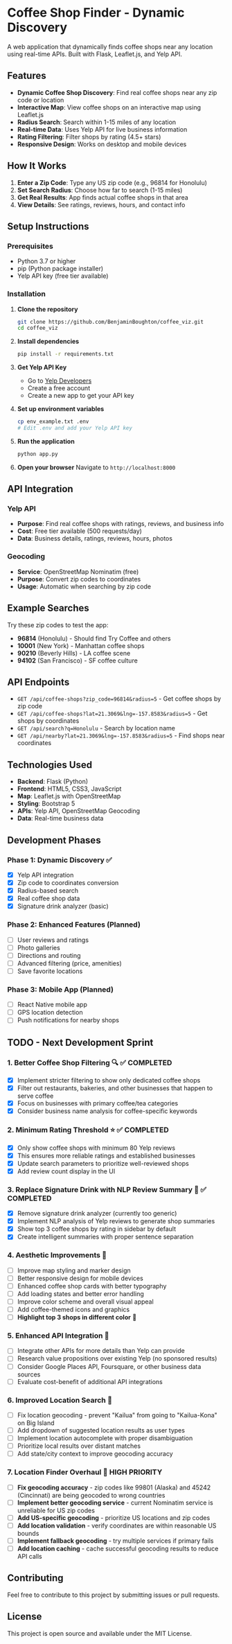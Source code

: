 # Coffee Shop Finder - Dynamic Discovery

A web application that dynamically finds coffee shops near any location using real-time APIs. Built with Flask, Leaflet.js, and Yelp API.

## Features

- **Dynamic Coffee Shop Discovery**: Find real coffee shops near any zip code or location
- **Interactive Map**: View coffee shops on an interactive map using Leaflet.js
- **Radius Search**: Search within 1-15 miles of any location
- **Real-time Data**: Uses Yelp API for live business information
- **Rating Filtering**: Filter shops by rating (4.5+ stars)
- **Responsive Design**: Works on desktop and mobile devices

## How It Works

1. **Enter a Zip Code**: Type any US zip code (e.g., 96814 for Honolulu)
2. **Set Search Radius**: Choose how far to search (1-15 miles)
3. **Get Real Results**: App finds actual coffee shops in that area
4. **View Details**: See ratings, reviews, hours, and contact info

## Setup Instructions

### Prerequisites
- Python 3.7 or higher
- pip (Python package installer)
- Yelp API key (free tier available)

### Installation

1. **Clone the repository**
   ```bash
   git clone https://github.com/BenjaminBoughton/coffee_viz.git
   cd coffee_viz
   ```

2. **Install dependencies**
   ```bash
   pip install -r requirements.txt
   ```

3. **Get Yelp API Key**
   - Go to [Yelp Developers](https://www.yelp.com/developers)
   - Create a free account
   - Create a new app to get your API key

4. **Set up environment variables**
   ```bash
   cp env_example.txt .env
   # Edit .env and add your Yelp API key
   ```

5. **Run the application**
   ```bash
   python app.py
   ```

6. **Open your browser**
   Navigate to `http://localhost:8000`

## API Integration

### Yelp API
- **Purpose**: Find real coffee shops with ratings, reviews, and business info
- **Cost**: Free tier available (500 requests/day)
- **Data**: Business details, ratings, reviews, hours, photos

### Geocoding
- **Service**: OpenStreetMap Nominatim (free)
- **Purpose**: Convert zip codes to coordinates
- **Usage**: Automatic when searching by zip code

## Example Searches

Try these zip codes to test the app:
- **96814** (Honolulu) - Should find Try Coffee and others
- **10001** (New York) - Manhattan coffee shops
- **90210** (Beverly Hills) - LA coffee scene
- **94102** (San Francisco) - SF coffee culture

## API Endpoints

- `GET /api/coffee-shops?zip_code=96814&radius=5` - Get coffee shops by zip code
- `GET /api/coffee-shops?lat=21.3069&lng=-157.8583&radius=5` - Get shops by coordinates
- `GET /api/search?q=Honolulu` - Search by location name
- `GET /api/nearby?lat=21.3069&lng=-157.8583&radius=5` - Find shops near coordinates

## Technologies Used

- **Backend**: Flask (Python)
- **Frontend**: HTML5, CSS3, JavaScript
- **Map**: Leaflet.js with OpenStreetMap
- **Styling**: Bootstrap 5
- **APIs**: Yelp API, OpenStreetMap Geocoding
- **Data**: Real-time business data

## Development Phases

### Phase 1: Dynamic Discovery ✅
- [x] Yelp API integration
- [x] Zip code to coordinates conversion
- [x] Radius-based search
- [x] Real coffee shop data
- [x] Signature drink analyzer (basic)

### Phase 2: Enhanced Features (Planned)
- [ ] User reviews and ratings
- [ ] Photo galleries
- [ ] Directions and routing
- [ ] Advanced filtering (price, amenities)
- [ ] Save favorite locations

### Phase 3: Mobile App (Planned)
- [ ] React Native mobile app
- [ ] GPS location detection
- [ ] Push notifications for nearby shops

## TODO - Next Development Sprint

### 1. Better Coffee Shop Filtering 🔍 ✅ COMPLETED
- [x] Implement stricter filtering to show only dedicated coffee shops
- [x] Filter out restaurants, bakeries, and other businesses that happen to serve coffee
- [x] Focus on businesses with primary coffee/tea categories
- [x] Consider business name analysis for coffee-specific keywords

### 2. Minimum Rating Threshold ⭐ ✅ COMPLETED
- [x] Only show coffee shops with minimum 80 Yelp reviews
- [x] This ensures more reliable ratings and established businesses
- [x] Update search parameters to prioritize well-reviewed shops
- [x] Add review count display in the UI

### 3. Replace Signature Drink with NLP Review Summary 📝 ✅ COMPLETED
- [x] Remove signature drink analyzer (currently too generic)
- [x] Implement NLP analysis of Yelp reviews to generate shop summaries
- [x] Show top 3 coffee shops by rating in sidebar by default
- [x] Create intelligent summaries with proper sentence separation

### 4. Aesthetic Improvements 🎨
- [ ] Improve map styling and marker design
- [ ] Better responsive design for mobile devices
- [ ] Enhanced coffee shop cards with better typography
- [ ] Add loading states and better error handling
- [ ] Improve color scheme and overall visual appeal
- [ ] Add coffee-themed icons and graphics
- [ ] **Highlight top 3 shops in different color** 🎨

### 5. Enhanced API Integration 🔌
- [ ] Integrate other APIs for more details than Yelp can provide
- [ ] Research value propositions over existing Yelp (no sponsored results)
- [ ] Consider Google Places API, Foursquare, or other business data sources
- [ ] Evaluate cost-benefit of additional API integrations

### 6. Improved Location Search 📍
- [ ] Fix location geocoding - prevent "Kailua" from going to "Kailua-Kona" on Big Island
- [ ] Add dropdown of suggested location results as user types
- [ ] Implement location autocomplete with proper disambiguation
- [ ] Prioritize local results over distant matches
- [ ] Add state/city context to improve geocoding accuracy

### 7. Location Finder Overhaul 🔧 **HIGH PRIORITY**
- [ ] **Fix geocoding accuracy** - zip codes like 99801 (Alaska) and 45242 (Cincinnati) are being geocoded to wrong countries
- [ ] **Implement better geocoding service** - current Nominatim service is unreliable for US zip codes
- [ ] **Add US-specific geocoding** - prioritize US locations and zip codes
- [ ] **Add location validation** - verify coordinates are within reasonable US bounds
- [ ] **Implement fallback geocoding** - try multiple services if primary fails
- [ ] **Add location caching** - cache successful geocoding results to reduce API calls

## Contributing

Feel free to contribute to this project by submitting issues or pull requests.

## License

This project is open source and available under the MIT License. 